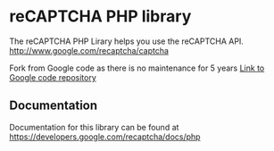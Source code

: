 reCAPTCHA PHP library
=============

The reCAPTCHA PHP Lirary helps you use the reCAPTCHA API.
http://www.google.com/recaptcha/captcha

Fork from Google code as there is no maintenance for 5 years
[Link to Google code repository](http://code.google.com/p/recaptcha/source/browse/trunk#trunk%2Frecaptcha-plugins%2Fphp)

Documentation
-------------
Documentation for this library can be found at
https://developers.google.com/recaptcha/docs/php
